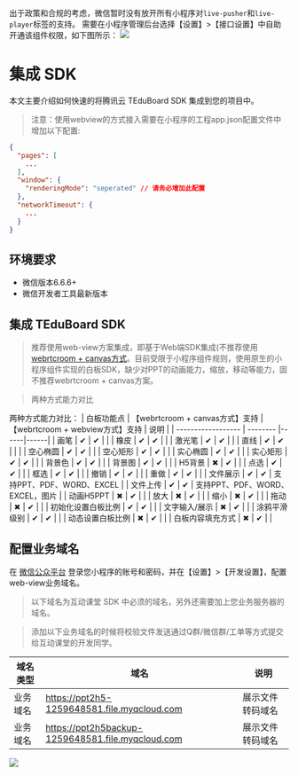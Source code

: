 <!--
 * @Author: your name
 * @Date: 2020-03-04 18:25:05
 * @LastEditTime: 2020-03-10 11:51:05
 * @LastEditors: Please set LastEditors
 * @Description: In User Settings Edit
 * @FilePath: /tic2.0/PaaS/Docs/SDK文档/小程序/互动课堂接入文档.md
 -->
出于政策和合规的考虑，微信暂时没有放开所有小程序对`live-pusher`和`live-player`标签的支持。
需要在小程序管理后台选择【设置】>【接口设置】中自助开通该组件权限，如下图所示：
![](https://mc.qcloudimg.com/static/img/a34df5e3e86c9b0fcdfba86f8576e06a/weixinset.png)

# 集成 SDK

本文主要介绍如何快速的将腾讯云 TEduBoard SDK 集成到您的项目中。

> 注意：使用webview的方式接入需要在小程序的工程app.json配置文件中增加以下配置: 

```json
{
  "pages": [
    ...
  ],
  "window": {
    "renderingMode": "seperated" // 请务必增加此配置
  },
  "networkTimeout": {
    ...
  }
}
```

## 环境要求

- 微信版本6.6.6+
- 微信开发者工具最新版本

## 集成 TEduBoard SDK

> 推荐使用web-view方案集成，即基于Web端SDK集成(不推荐使用[webrtcroom + canvas方式](互动课堂接入文档webrtcroom+canvas方式.md)。目前受限于小程序组件规则，使用原生的小程序组件实现的白板SDK，缺少对PPT的动画能力，缩放，移动等能力，固不推荐webrtcroom + canvas方案。

> 两种方式能力对比

两种方式能力对比：
|      白板功能点         |     【webrtcroom + canvas方式】支持  | 【webrtcroom + webview方式】支持 | 说明 |
| ------------------ | -------- |------|------|
| 画笔 | ✔ |  ✔ | |
| 橡皮 | ✔ |  ✔ | |
| 激光笔 | ✔  | ✔ | |
| 直线 | ✔ |  ✔ | | |
| 空心椭圆 | ✔ |  ✔ | |
| 空心矩形 | ✔ |  ✔ | |
| 实心椭圆 | ✔ |  ✔ | |
| 实心矩形 | ✔ |  ✔ | |
| 背景色 | ✔ |  ✔ | |
| 背景图 | ✔ |  ✔ | |
| H5背景 | ✖ |  ✔ | |
| 点选 | ✔ |  ✔ | |
| 框选 | ✔ |  ✔ | |
| 撤销 | ✔ |  ✔ | |
| 重做 | ✔ |  ✔ | |
| 文件展示 | ✔  | ✔ | 支持PPT、PDF、WORD、EXCEL |
| 文件上传 | ✔  | ✔ | 支持PPT、PDF、WORD、EXCEL，图片 |
| 动画H5PPT | ✖  | ✔ | |
| 放大 | ✖ |  ✔ | |
| 缩小 | ✖ |  ✔ | |
| 拖动 | ✖ |  ✔ | |
| 初始化设置白板比例 | ✔  | ✔ | |
| 文字输入/展示 | ✖ | ✔  | |
| 涂鸦平滑级别 | ✔ |  ✔  | |
| 动态设置白板比例 | ✖ |  ✔ | |
| 白板内容填充方式 | ✖ |  ✔ | |

## 配置业务域名

在 [微信公众平台](https://mp.weixin.qq.com/) 登录您小程序的账号和密码，并在【设置】>【开发设置】，配置web-view业务域名。

> 以下域名为互动课堂 SDK 中必须的域名，另外还需要加上您业务服务器的域名。

> 添加以下业务域名的时候将校验文件发送通过Q群/微信群/工单等方式提交给互动课堂的开发同学。

| 域名类型              | 域名                                                    | 说明                          |
| --------------------- | ------------------------------------------------------- | ----------------------------- |
| 业务域名 | https://ppt2h5-1259648581.file.myqcloud.com	         | 展示文件转码域名              |
| 业务域名 | https://ppt2h5backup-1259648581.file.myqcloud.com         | 展示文件转码域名              |

![](https://main.qcloudimg.com/raw/6a9af283d7481535df99971811681669.png)

